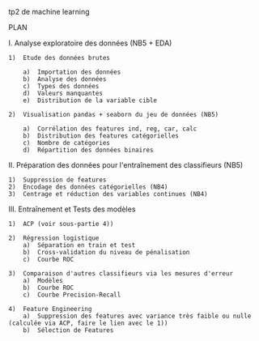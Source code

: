 tp2 de machine learning

PLAN

I.	Analyse exploratoire des données (NB5 + EDA)

	1)	Etude des données brutes

		a)	Importation des données
		b)	Analyse des données
		c)	Types des données
		d)	Valeurs manquantes
		e)	Distribution de la variable cible

	2)	Visualisation pandas + seaborn du jeu de données (NB5)

		a)	Corrélation des features ind, reg, car, calc 
		b)	Distribution des features catégorielles
		c)	Nombre de catégories
		d)	Répartition des données binaires

II.	Préparation des données pour l'entraînement des classifieurs  (NB5)

	1)	Suppression de features
	2)	Encodage des données catégorielles (NB4)
	3)	Centrage et réduction des variables continues (NB4)


III.	Entraînement et Tests des modèles

	1)	ACP (voir sous-partie 4))
	
	2)	Régression logistique
		a)	Séparation en train et test
		b)	Cross-validation du niveau de pénalisation
		c)	Courbe ROC
		
	3)	Comparaison d'autres classifieurs via les mesures d'erreur
		a)	Modèles
		b)	Courbe ROC
		c)	Courbe Precision-Recall
		
	4)	Feature Engineering
		a)	Suppression des features avec variance très faible ou nulle (calculée via ACP, faire le lien avec le 1))
		b)	Sélection de Features


